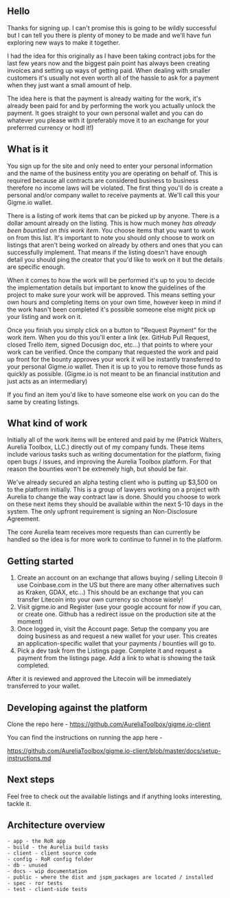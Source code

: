 ## Hello

Thanks for signing up.  I can't promise this is going to be wildly successful but I can tell you there is plenty of money to be made and we'll have fun exploring new ways to make it together.

I had the idea for this originally as I have been taking contract jobs for the last few years now and the biggest pain point has always been creating invoices and setting up ways of getting paid.  When dealing with smaller customers it's usually not even worth all of the hassle to ask for a payment when they just want a small amount of help.

The idea here is that the payment is already waiting for the work, it's already been paid for and by performing the work you actually unlock the payment.  It goes straight to your own personal wallet and you can do whatever you please with it (preferably move it to an exchange for your preferrred currency or hodl it!)

## What is it

You sign up for the site and only need to enter your personal information and the name of the business entity you are operating on behalf of.  This is required because all contracts are considered business to business therefore no income laws will be violated.  The first thing you'll do is create a personal and/or company wallet to receive payments at.  We'll call this your Gigme.io wallet.

There is a listing of work items that can be picked up by anyone.  There is a dollar amount already on the listing.  This is how much money *has already been bountied on this work item*.  You choose items that you want to work on from this list.  It's important to note you should only choose to work on listings that aren't being worked on already by others and ones that you can successfully implement.  That means if the listing doesn't have enough detail you should ping the creator that you'd like to work on it but the details are specific enough.

When it comes to how the work will be performed it's up to you to decide the implementation details but important to know the guidelines of the project to make sure your work will be approved.  This means setting your own hours and completing items on your own time, however keep in mind if the work hasn't been completed it's possible someone else might pick up your listing and work on it.

Once you finish you simply click on a button to "Request Payment" for the work item.  When you do this you'll enter a link (ex. GitHub Pull Request, closed Trello item, signed Docusign doc, etc...) that points to where your work can be verified.  Once the company that requested the work and paid up front for the bounty approves your work it will be instantly transferred to your personal Gigme.io wallet.  Then it is up to you to remove those funds as quickly as possible. (Gigme.io is not meant to be an financial institution and just acts as an intermediary)

If you find an item you'd like to have someone else work on you can do the same by creating listings.

## What kind of work

Initially all of the work items will be entered and paid by me (Patrick Walters, Aurelia Toolbox, LLC.) directly out of my company funds.  These items include various tasks such as writing documentation for the platform, fixing open bugs / issues, and improving the Aurelia Toolbox platform.  For that reason the bounties won't be extremely high, but should be fair.

We've already secured an alpha testing client who is putting up $3,500 on to the platform initially.  This is a group of lawyers working on a project with Aurelia to change the way contract law is done.  Should you choose to work on these next items they should be available within the next 5-10 days in the system.  The only upfront requirement is signing an Non-Disclosure Agreement.

The core Aurelia team receives more requests than can currently be handled so the idea is for more work to continue to funnel in to the platform.

## Getting started

1. Create an account on an exchange that allows buying / selling Litecoin (I use Coinbase.com in the US but there are many other alternatives such as Kraken, GDAX, etc...)  This should be an exchange that you can transfer Litecoin into your own currency so choose wisely!
2. Visit gigme.io and Register (use your google account for now if you can, or create one.  Github has a redirect issue on the production site at the moment)
3. Once logged in, visit the Account page.  Setup the company you are doing business as and request a new wallet for your user.  This creates an application-specific wallet that your payments / bounties will go to.
4. Pick a dev task from the Listings page.  Complete it and request a payment from the listings page.  Add a link to what is showing the task completed.

After it is reviewed and approved the Litecoin will be immediately transferred to your wallet.

## Developing against the platform

Clone the repo here - https://github.com/AureliaToolbox/gigme.io-client

You can find the instructions on running the app here -

https://github.com/AureliaToolbox/gigme.io-client/blob/master/docs/setup-instructions.md

## Next steps

Feel free to check out the available listings and if anything looks interesting, tackle it.


## Architecture overview

```
- app - the RoR app
- build - the Aurelia build tasks
- client - client source code
- config - RoR config folder
- db - unused
- docs - wip documentation
- public - where the dist and jspm_packages are located / installed
- spec - ror tests
- test - client-side tests

```
